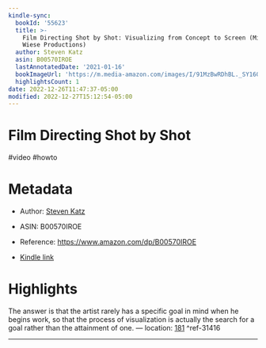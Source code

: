 ```yaml
---
kindle-sync:
  bookId: '55623'
  title: >-
    Film Directing Shot by Shot: Visualizing from Concept to Screen (Michael
    Wiese Productions)
  author: Steven Katz
  asin: B00570IROE
  lastAnnotatedDate: '2021-01-16'
  bookImageUrl: 'https://m.media-amazon.com/images/I/91MzBwRDhBL._SY160.jpg'
  highlightsCount: 1
date: 2022-12-26T11:47:37-05:00
modified: 2022-12-27T15:12:54-05:00
---
```

# Film Directing Shot by Shot

#video #howto 

# Metadata

* Author: [Steven Katz](https://www.amazon.comundefined)

* ASIN: B00570IROE

* Reference: <https://www.amazon.com/dp/B00570IROE>

* [Kindle link](kindle://book?action=open&asin=B00570IROE)

# Highlights

The answer is that the artist rarely has a specific goal in mind when he begins work, so that the process of visualization is actually the search for a goal rather than the attainment of one. — location: [181](kindle://book?action=open&asin=B00570IROE&location=181) ^ref-31416

---
